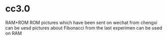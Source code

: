 # cc3.0
 RAM+ROM
ROM pictures which have been sent on wechat  from chengxi can be uesd
pictures about Fibonacci from the last experimen  can be used on RAM 
